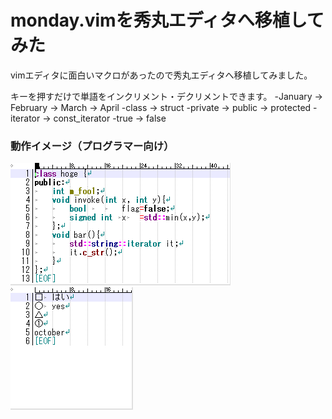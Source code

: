 ﻿monday.vimを秀丸エディタへ移植してみた
========

vimエディタに面白いマクロがあったので秀丸エディタへ移植してみました。

キーを押すだけで単語をインクリメント・デクリメントできます。
-January → February → March → April
-class → struct
-private → public → protected
-iterator → const_iterator
-true → false

### 動作イメージ（プログラマー向け） ###
![Alt text](/switch_word_a.gif)
![Alt text](/switch_word_b.gif)
